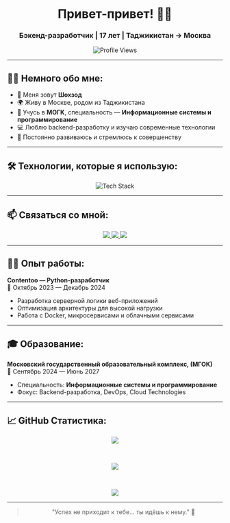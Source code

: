 <h1 align="center">Привет-привет! 👋🏻</h1>
<h3 align="center">Бэкенд-разработчик | 17 лет | Таджикистан → Москва</h3>

<p align="center">
  <img src="https://komarev.com/ghpvc/?username=Shahzod2555&style=flat-square&color=blueviolet" alt="Profile Views"/>
</p>

---

## 🙋‍♂️ Немного обо мне:

- 👋 Меня зовут **Шохзод**
- 🌍 Живу в Москве, родом из Таджикистана
- 🏫 Учусь в **МОГК**, специальность — **Информационные системы и программирование**
- 💻 Люблю backend-разработку и изучаю современные технологии
- 🚀 Постоянно развиваюсь и стремлюсь к совершенству

---

## 🛠️ Технологии, которые я использую:

<div align="center">
  <img src="https://skillicons.dev/icons?i=python,fastapi,docker,redis,linux,postgresql,mongodb,git,django,go,flutter,dart,react" alt="Tech Stack" />
</div>


---

## 📫 Связаться со мной:

<p align="center">
	<a href="https://t.me/s6043e">
		<img src="https://img.shields.io/badge/Telegram-2CA5E0?style=for-the-badge&logo=telegram&logoColor=white"/>
	</a>
	<a href="mailto:shahzodergashev2555@icloud.com">
		<img src="https://img.shields.io/badge/Email-0078D4?style=for-the-badge&logo=microsoftoutlook&logoColor=white"/>
	</a>
	<a href="https://github.com/Shahzod2555">
		<img src="https://img.shields.io/badge/GitHub-181717?style=for-the-badge&logo=github&logoColor=white"/>
	</a>
</p>

---

## 👨‍💻 Опыт работы:

**Contentoo — Python-разработчик**  
📅 Октябрь 2023 — Декабрь 2024

- Разработка серверной логики веб-приложений
- Оптимизация архитектуры для высокой нагрузки
- Работа с Docker, микросервисами и облачными сервисами

---

## 🎓 Образование:

**Московский государственный образовательный комплекс, (МГОК)**  
📅 Сентябрь 2024 — Июнь 2027

- Специальность: **Информационные системы и программирование**
- Фокус: Backend-разработка, DevOps, Cloud Technologies

---

## 📈 GitHub Статистика:

<p align="center">
  <img src="https://github-readme-stats.vercel.app/api?username=Shahzod2555&show_icons=true&theme=tokyonight&locale=ru&custom_title=Статистика%20профиля"/>
</p>

<br>

<p align="center">
  <img src="https://github-readme-streak-stats.herokuapp.com/?user=Shahzod2555&theme=tokyonight&locale=ru"/>
</p>

<br>

<p align="center">
  <img src="https://github-readme-stats.vercel.app/api/top-langs/?username=Shahzod2555&text_color=ffffff&bg_color=1c1917&custom_title=Используемые%20языки"/>
</p>



---

<div align="center">

> "Успех не приходит к тебе... ты идёшь к нему." 🚀

</div>
